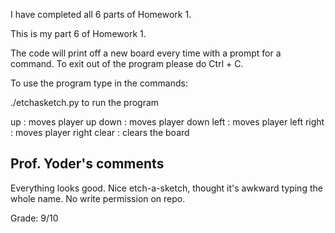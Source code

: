 I have completed all 6 parts of Homework 1.




This is my part 6 of Homework 1.

The code will print off a new board every time with a prompt for a command.
To exit out of the program please do Ctrl + C.


To use the program type in the commands:

./etchasketch.py to run the program

up : moves player up
down : moves player down
left : moves player left
right : moves player right
clear : clears the board


## Prof. Yoder's comments

Everything looks good.  Nice etch-a-sketch, thought it's awkward typing the whole name.
No write permission on repo.

Grade:  9/10